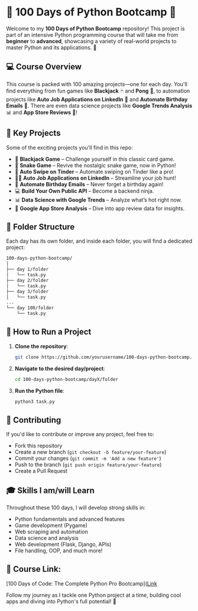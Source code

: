 # 🐍 **100 Days of Python Bootcamp** 🎉

Welcome to my **100 Days of Python Bootcamp** repository! This project is part of an intensive Python programming course that will take me from **beginner** to **advanced**, showcasing a variety of real-world projects to master Python and its applications. 🚀

## 💻 **Course Overview**
This course is packed with 100 amazing projects—one for each day. You'll find everything from fun games like **Blackjack** 🃏 and **Pong** 🏓, to automation projects like **Auto Job Applications on LinkedIn** 💼 and **Automate Birthday Emails** 📧. There are even data science projects like **Google Trends Analysis** 📊 and **App Store Reviews** 📱!

## 🌟 **Key Projects**
Some of the exciting projects you'll find in this repo:
- 🎲 **Blackjack Game** – Challenge yourself in this classic card game.
- 🐍 **Snake Game** – Revive the nostalgic snake game, now in Python!
- 📱 **Auto Swipe on Tinder** – Automate swiping on Tinder like a pro!
- 🧑‍💼 **Auto Job Applications on LinkedIn** – Streamline your job hunt!
- 🎂 **Automate Birthday Emails** – Never forget a birthday again!
- 💻 **Build Your Own Public API** – Become a backend ninja.
- 📊 **Data Science with Google Trends** – Analyze what’s hot right now.
- 🔎 **Google App Store Analysis** – Dive into app review data for insights.

## 📂 **Folder Structure**
Each day has its own folder, and inside each folder, you will find a dedicated project:
```bash
100-days-python-bootcamp/
│
├── day 1/folder
│   └── task.py
├── day 2/folder
│   └── task.py
├── day 3/folder
│   └── task.py
...
└── day 100/folder
    └── task.py
```

## 🚀 **How to Run a Project**
1. **Clone the repository**:  
   ```bash
   git clone https://github.com/yourusername/100-days-python-bootcamp.git
   ```

2. **Navigate to the desired day/project**:  
   ```bash
   cd 100-days-python-bootcamp/dayX/folder
   ```

3. **Run the Python file**:  
   ```bash
   python3 task.py
   ```

## 🤝 **Contributing**
If you'd like to contribute or improve any project, feel free to:
- Fork this repository
- Create a new branch (`git checkout -b feature/your-feature`)
- Commit your changes (`git commit -m 'Add a new feature'`)
- Push to the branch (`git push origin feature/your-feature`)
- Create a Pull Request

## 🎓 **Skills I am/will Learn**
Throughout these 100 days, I will develop strong skills in:
- Python fundamentals and advanced features
- Game development (Pygame)
- Web scraping and automation
- Data science and analysis
- Web development (Flask, Django, APIs)
- File handling, OOP, and much more!

## 🔗 **Course Link:**
[100 Days of Code: The Complete Python Pro Bootcamp]([Link](https://www.udemy.com/course/100-days-of-code/learn/lecture/19110394#overview)


Follow my journey as I tackle one Python project at a time, building cool apps and diving into Python's full potential! 🌟
